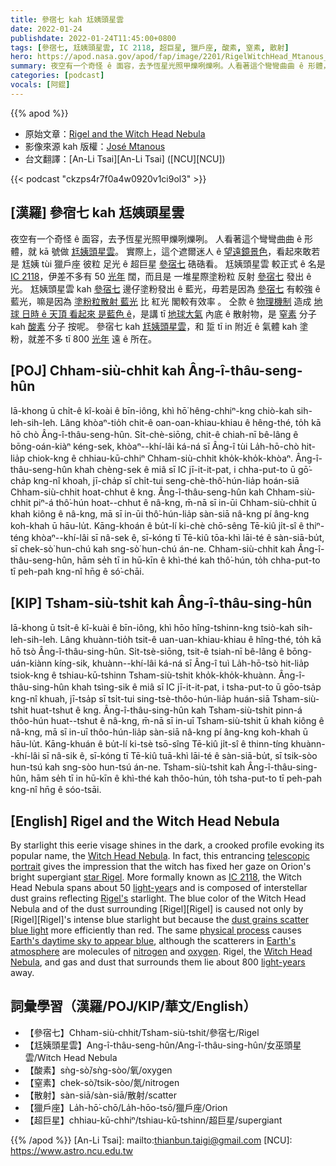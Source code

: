 ```yaml
---
title: 參宿七 kah 尪姨頭星雲
date: 2022-01-24
publishdate: 2022-01-24T11:45:00+0800
tags: [參宿七, 尪姨頭星雲, IC 2118, 超巨星, 獵戶座, 酸素, 窒素, 散射]
hero: https://apod.nasa.gov/apod/fap/image/2201/RigelWitchHead_Mtanous_960.jpg
summary: 夜空有一个奇怪 ê 面容，去予恆星光照甲爍咧爍咧。人看著這个彎彎曲曲 ê 形體，就 kā 號做尪姨頭星雲。
categories: [podcast]
vocals: [阿錕]
---
```


{{% apod %}}

- 原始文章：[Rigel and the Witch Head Nebula](https://apod.nasa.gov/apod/ap220124.html)
- 影像來源 kah 版權：[José Mtanous](https://mtanous.wordpress.com/)
- 台文翻譯：[An-Li Tsai][An-Li Tsai] ([NCU][NCU])

{{< podcast "ckzps4r7f0a4w0920v1ci9ol3" >}}

## [漢羅] 參宿七 kah 尪姨頭星雲
夜空有一个奇怪 ê 面容，去予恆星光照甲爍咧爍咧。
人看著這个彎彎曲曲 ê 形體，就 kā 號做 [尪姨頭星雲][Witch Head Nebula 1]。
實際上，這个遮爾迷人 ê [望遠鏡景色][telescopic portrait]，看起來敢若是 尪姨 tùi 獵戶座 彼粒 足光 ê 超巨星 [參宿七][star Rigel] 硞硞看。
尪姨頭星雲 較正式 ê 名是 [IC 2118][IC 2118]，伊差不多有 50 [光年][light-year] 闊，而且是 一堆星際塗粉粒 反射 [參宿七][Rigel's] 發出 ê 光。
尪姨頭星雲 kah [參宿七][Rigel 1] 邊仔塗粉發出 ê 藍光，毋若是因為 [參宿七][Rigel 2] 有較強 ê 藍光，嘛是因為 [塗粉粒散射 藍光][dust grains scatter blue light] 比 紅光 閣較有效率 。
仝款 ê [物理機制][physical process] 造成 [地球 日時 ê 天頂 看起來 是藍色 ê][Earth's daytime sky to appear blue]，是講 tī [地球大氣][Earth's atmosphere] 內底 ê 散射物，是 [窒素][nitrogen] 分子 kah [酸素][oxygen] 分子 按呢。
參宿七 kah [尪姨頭星雲][Witch Head Nebula 2]，和 踅 tī in 附近 ê 氣體 kah 塗粉，就差不多 tī 800 [光年][light-years] 遠 ê 所在。

## [POJ] Chham-siù-chhit kah Âng-î-thâu-seng-hûn
Iā-khong ū chi̍t-ê kî-koài ê bīn-iông, khì hō͘ hêng-chhiⁿ-kng chiò-kah sih-leh-sih-leh.
Lâng khòaⁿ-tio̍h chit-ê oan-oan-khiau-khiau ê hêng-thé, to̍h kā hō chò Âng-î-thâu-seng-hûn.
Si̍t-chè-siōng, chit-ê chiah-nī bê-lâng ê bōng-oán-kiàⁿ kéng-sek, khòaⁿ--khí-lâi ká-ná sī Âng-î tùi La̍h-hō-chò hit-lia̍p chiok-kng ê chhiau-kū-chhiⁿ Chham-siù-chhit kho̍k-kho̍k-khòaⁿ.
Âng-î-thâu-seng-hûn khah chèng-sek ê miâ sī IC jī-it-it-pat, i chha-put-to ū gō͘-cha̍p kng-nî khoah, jī-cha̍p sī chi̍t-tui seng-chè-thô͘-hún-lia̍p hoán-siā Chham-siù-chhit hoat-chhut ê kng.
Âng-î-thâu-seng-hûn kah Chham-siù-chhit piⁿ-á thô͘-hún hoat--chhut ê nâ-kng, m̄-nā sī in-ūi Chham-siù-chhit ū khah kiông ê nâ-kng, mā sī in-ūi thô͘-hún-lia̍p sàn-siā nâ-kng pí âng-kng koh-khah ū hāu-lu̍t.
Kāng-khoán ê bu̍t-lí ki-chè chō-sêng Tē-kiû ji̍t-sî ê thiⁿ-téng khòaⁿ--khí-lâi sī nâ-sek ê, sī-kóng tī Tē-kiû tōa-khì lāi-té ê sàn-siā-bu̍t, sī chek-sò͘ hun-chú kah sng-sò͘ hun-chú án-ne.
Chham-siù-chhit kah Âng-î-thâu-seng-hûn, hām se̍h tī in hū-kīn ê khì-thé kah thô͘-hún, to̍h chha-put-to tī peh-pah kng-nî hn̄g ê só͘-chāi.


## [KIP] Tsham-siù-tshit kah Âng-î-thâu-sing-hûn
Iā-khong ū tsi̍t-ê kî-kuài ê bīn-iông, khì hōo hîng-tshinn-kng tsiò-kah sih-leh-sih-leh.
Lâng khuànn-tio̍h tsit-ê uan-uan-khiau-khiau ê hîng-thé, to̍h kā hō tsò Âng-î-thâu-sing-hûn.
Si̍t-tsè-siōng, tsit-ê tsiah-nī bê-lâng ê bōng-uán-kiànn kíng-sik, khuànn--khí-lâi ká-ná sī Âng-î tuì La̍h-hō-tsò hit-lia̍p tsiok-kng ê tshiau-kū-tshinn Tsham-siù-tshit kho̍k-kho̍k-khuànn.
Âng-î-thâu-sing-hûn khah tsìng-sik ê miâ sī IC jī-it-it-pat, i tsha-put-to ū gōo-tsa̍p kng-nî khuah, jī-tsa̍p sī tsi̍t-tui sing-tsè-thôo-hún-lia̍p huán-siā Tsham-siù-tshit huat-tshut ê kng.
Âng-î-thâu-sing-hûn kah Tsham-siù-tshit pinn-á thôo-hún huat--tshut ê nâ-kng, m̄-nā sī in-uī Tsham-siù-tshit ū khah kiông ê nâ-kng, mā sī in-uī thôo-hún-lia̍p sàn-siā nâ-kng pí âng-kng koh-khah ū hāu-lu̍t.
Kāng-khuán ê bu̍t-lí ki-tsè tsō-sîng Tē-kiû ji̍t-sî ê thinn-tíng khuànn--khí-lâi sī nâ-sik ê, sī-kóng tī Tē-kiû tuā-khì lāi-té ê sàn-siā-bu̍t, sī tsik-sòo hun-tsú kah sng-sòo hun-tsú án-ne.
Tsham-siù-tshit kah Âng-î-thâu-sing-hûn, hām se̍h tī in hū-kīn ê khì-thé kah thôo-hún, to̍h tsha-put-to tī peh-pah kng-nî hn̄g ê sóo-tsāi.

## [English] Rigel and the Witch Head Nebula
By starlight this eerie visage shines in the dark, a crooked profile evoking its popular name, the [Witch Head Nebula][Witch Head Nebula 1].
In fact, this entrancing [telescopic portrait][telescopic portrait] gives the impression that the witch has fixed her gaze on Orion's bright supergiant [star Rigel][star Rigel].
More formally known as [IC 2118][IC 2118], the Witch Head Nebula spans about 50 [light-year][light-year]s and is composed of interstellar dust grains reflecting [Rigel's][Rigel's] starlight.
The blue color of the Witch Head Nebula and of the dust surrounding [Rigel][Rigel] is caused not only by [Rigel][Rigel]'s intense blue starlight but because the [dust grains scatter blue light][dust grains scatter blue light] more efficiently than red.
The same [physical process][physical process] causes [Earth's daytime sky to appear blue][Earth's daytime sky to appear blue], although the scatterers in [Earth's atmosphere][Earth's atmosphere] are molecules of [nitrogen][nitrogen] and [oxygen][oxygen].
Rigel, the [Witch Head Nebula][Witch Head Nebula 2], and gas and dust that surrounds them lie about 800 [light-years][light-years] away.



## 詞彙學習（漢羅/POJ/KIP/華文/English）
- 【參宿七】Chham-siù-chhit/Tsham-siù-tshit/參宿七/Rigel
- 【尪姨頭星雲】Ang-î-thâu-seng-hûn/Ang-î-thâu-sing-hûn/女巫頭星雲/Witch Head Nebula
- 【酸素】sǹg-sò͘/sǹg-sòo/氧/oxygen
- 【窒素】chek-sò͘/tsik-sòo/氮/nitrogen
- 【散射】sàn-siā/sàn-siā/散射/scatter
- 【獵戶座】La̍h-hō͘-chō/La̍h-hōo-tsō/獵戶座/Orion
- 【超巨星】chhiau-kū-chhiⁿ/tshiau-kū-tshinn/超巨星/supergiant


{{% /apod %}}
[An-Li Tsai]: mailto:thianbun.taigi@gmail.com
[NCU]: https://www.astro.ncu.edu.tw


[Witch Head Nebula 1]:https://apod.nasa.gov/apod/ap061211.html
[telescopic portrait]:https://mtanous.files.wordpress.com/2022/01/bruja1v1_enhancedarks.jpg
[star Rigel]:https://en.wikipedia.org/wiki/Rigel
[IC 2118]:https://en.wikipedia.org/wiki/IC_2118
[light-year]:https://exoplanets.nasa.gov/faq/26/what-is-a-light-year/
[Rigel's]:https://ui.adsabs.harvard.edu/abs/1997MNRAS.290..521I/abstract
[Rigel 1]:http://www.youtube.com/watch?v=c8CgDGhYKe8
[Rigel 2]:http://stars.astro.illinois.edu/sow/rigel.html
[dust grains scatter blue light]:https://astronomy.swin.edu.au/cosmos/d/Dust+Grain
[physical process]:http://hyperphysics.phy-astr.gsu.edu/hbase/atmos/blusky.html
[Earth's daytime sky to appear blue]:https://spaceplace.nasa.gov/blue-sky/en/
[Earth's atmosphere]:https://www.nasa.gov/mission_pages/sunearth/science/atmosphere-layers2.html
[nitrogen]:https://youtu.be/DqI9caqBHkg
[oxygen]:https://www.space.com/webb-space-telescope-exoplanet-oxygen-detection.html
[Witch Head Nebula 2]:https://apod.nasa.gov/apod/ap151030.html
[light-years]:http://starchild.gsfc.nasa.gov/docs/StarChild/questions/question19.html

